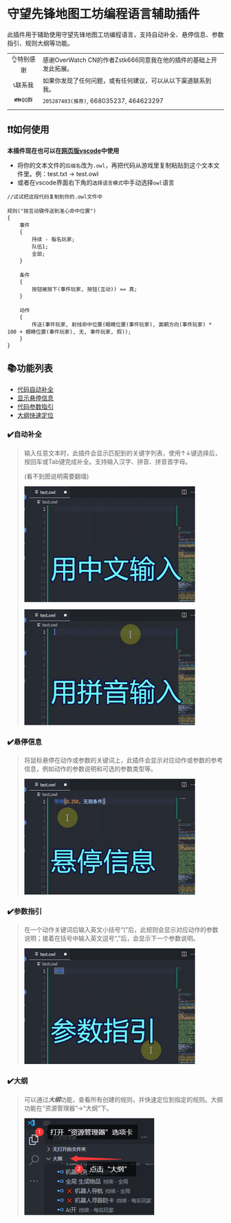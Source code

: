 # 守望先锋地图工坊编程语言辅助插件

此插件用于辅助使用守望先锋地图工坊编程语言，支持自动补全、悬停信息、参数指引、规则大纲等功能。

| | |
|  :----:  | :----  |
| 👌特别感谢  | 感谢OverWatch CN的作者Zstk666同意我在他的插件的基础上开发此拓展。 |
| 📞联系我  | 如果你发现了任何问题，或有任何建议，可以从以下渠道联系到我。 |
| 👪`QQ群`  | `205287403(推荐)`, 668035237, 464623297 |
| | |


## ❗❗如何使用

**本插件现在也可以在[网页版vscode](https://vscode.dev/)中使用**

- 将你的文本文件的`后缀名`改为`.owl`，再把代码从游戏里复制粘贴到这个文本文件里。例：test.txt -> test.owl
- 或者在vscode界面右下角的`选择语言模式`中手动选择`owl`语言

```owl
//试试把这段代码复制到你的.owl文件中

规则("按互动键传送到准心命中位置")
{
	事件
	{
		持续 - 每名玩家;
		队伍1;
		全部;
	}

	条件
	{
		按钮被按下(事件玩家, 按钮(互动)) == 真;
	}

	动作
	{
		传送(事件玩家, 射线命中位置(眼睛位置(事件玩家), 面朝方向(事件玩家) * 100 + 眼睛位置(事件玩家), 无, 事件玩家, 假));
	}
}
```


## 📚功能列表
- [代码自动补全](###-✔️自动补全)
- [显示悬停信息](###-✔️悬停信息)
- [代码参数指引](###-✔️参数指引)
- [大纲快速定位](###-✔️大纲)

### ✔️自动补全

> 输入任意文本时，此插件会显示匹配到的关键字列表，使用↑↓键选择后，按回车或Tab键完成补全。支持输入汉字、拼音、拼音首字母。
> 
> (看不到图说明需要翻墙)
> 
> ![中文补全](https://github.com/qaz075115961/owl-CN/raw/HEAD/images/1.gif)
> 
> ![拼音补全](https://github.com/qaz075115961/owl-CN/raw/HEAD/images/2.gif)


### ✔️悬停信息

> 将鼠标悬停在动作或参数的关键词上，此插件会显示对应动作或参数的参考信息，例如动作的参数说明和可选的参数类型等。
> 
> ![悬停信息](https://github.com/qaz075115961/owl-CN/raw/HEAD/images/3.gif)


### ✔️参数指引

> 在一个动作关键词后输入英文小括号“(”后，此规则会显示对应动作的参数说明；接着在括号中输入英文逗号“,”后，会显示下一个参数说明。
> 
> ![参数指引](https://github.com/qaz075115961/owl-CN/raw/HEAD/images/4.gif)


### ✔️大纲

> 可以通过***大纲***功能，查看所有创建的规则，并快速定位到指定的规则。大纲功能在“资源管理器”->“大纲”下。
> 
> ![大纲](https://github.com/qaz075115961/owl-CN/raw/HEAD/images/5.png)

